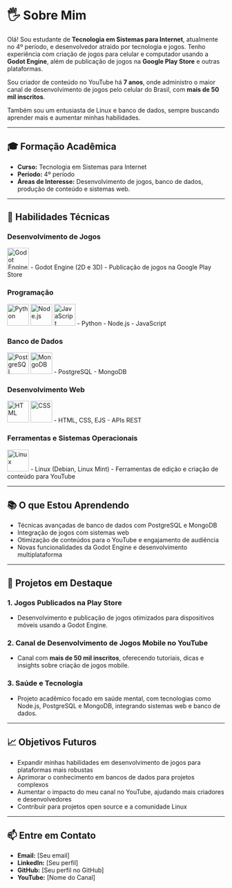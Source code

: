 # 🖐️ Sobre Mim  
Olá! Sou estudante de **Tecnologia em Sistemas para Internet**, atualmente no 4º período, e desenvolvedor atraido por tecnologia e jogos. Tenho experiência com criação de jogos para celular e computador usando a **Godot Engine**, além de publicação de jogos na **Google Play Store** e outras plataformas.  

Sou criador de conteúdo no YouTube há **7 anos**, onde administro o maior canal de desenvolvimento de jogos pelo celular do Brasil, com **mais de 50 mil inscritos**.  

Também sou um entusiasta de Linux e banco de dados, sempre buscando aprender mais e aumentar minhas habilidades.  

---

## 🎓 Formação Acadêmica  
- **Curso:** Tecnologia em Sistemas para Internet  
- **Período:** 4º período  
- **Áreas de Interesse:** Desenvolvimento de jogos, banco de dados, produção de conteúdo e sistemas web.  

---

## 🚀 Habilidades Técnicas  
### Desenvolvimento de Jogos  
<img src="https://upload.wikimedia.org/wikipedia/commons/6/6a/Godot_icon.svg" width="50" alt="Godot Engine">   
- Godot Engine (2D e 3D)  
- Publicação de jogos na Google Play Store  

### Programação  
<img src="https://upload.wikimedia.org/wikipedia/commons/c/c3/Python-logo-notext.svg" width="50" alt="Python">  
<img src="https://upload.wikimedia.org/wikipedia/commons/d/d9/Node.js_logo.svg" width="50" alt="Node.js">  
<img src="https://upload.wikimedia.org/wikipedia/commons/6/6a/JavaScript-logo.png" width="50" alt="JavaScript">  
- Python  
- Node.js  
- JavaScript  

### Banco de Dados  
<img src="https://upload.wikimedia.org/wikipedia/commons/2/29/Postgresql_elephant.svg" width="50" alt="PostgreSQL">  
<img src="https://upload.wikimedia.org/wikipedia/commons/9/93/MongoDB_Logo.svg" width="50" alt="MongoDB">  
- PostgreSQL  
- MongoDB  

### Desenvolvimento Web  
<img src="https://upload.wikimedia.org/wikipedia/commons/6/61/HTML5_logo_and_wordmark.svg" width="50" alt="HTML">  
<img src="https://upload.wikimedia.org/wikipedia/commons/d/d5/CSS3_logo_and_wordmark.svg" width="50" alt="CSS">  
- HTML, CSS, EJS  
- APIs REST 

### Ferramentas e Sistemas Operacionais  
<img src="https://upload.wikimedia.org/wikipedia/commons/a/af/Tux.png" width="50" alt="Linux">  
- Linux (Debian, Linux Mint)  
- Ferramentas de edição e criação de conteúdo para YouTube

---

## 📚 O que Estou Aprendendo  
- Técnicas avançadas de banco de dados com PostgreSQL e MongoDB  
- Integração de jogos com sistemas web  
- Otimização de conteúdos para o YouTube e engajamento de audiência  
- Novas funcionalidades da Godot Engine e desenvolvimento multiplataforma  

---

## 🌟 Projetos em Destaque  
### 1. **Jogos Publicados na Play Store**  
- Desenvolvimento e publicação de jogos otimizados para dispositivos móveis usando a Godot Engine.  

### 2. **Canal de Desenvolvimento de Jogos Mobile no YouTube**  
- Canal com **mais de 50 mil inscritos**, oferecendo tutoriais, dicas e insights sobre criação de jogos mobile.  

### 3. **Saúde e Tecnologia**  
- Projeto acadêmico focado em saúde mental, com tecnologias como Node.js, PostgreSQL e MongoDB, integrando sistemas web e banco de dados.  

---

## 📈 Objetivos Futuros  
- Expandir minhas habilidades em desenvolvimento de jogos para plataformas mais robustas  
- Aprimorar o conhecimento em bancos de dados para projetos complexos  
- Aumentar o impacto do meu canal no YouTube, ajudando mais criadores e desenvolvedores  
- Contribuir para projetos open source e a comunidade Linux  

---

## 📫 Entre em Contato  
- **Email:** [Seu email]  
- **LinkedIn:** [Seu perfil]  
- **GitHub:** [Seu perfil no GitHub]  
- **YouTube:** [Nome do Canal]  
